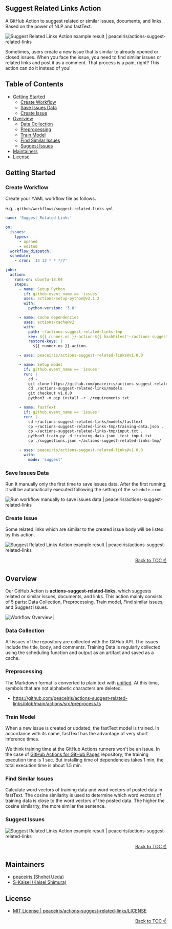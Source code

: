 ## Suggest Related Links Action

A GitHub Action to suggest related or similar issues, documents, and links. Based on the power of NLP and fastText.

![Suggest Related Links Action example result | peaceiris/actions-suggest-related-links](./images/example.jpg)

Sometimes, users create a new issue that is similar to already opened or closed issues. When you face the issue, you need to find similar issues or related links and post it as a comment. That process is a pain, right? This action can do it instead of you!



## Table of Contents

<!-- START doctoc generated TOC please keep comment here to allow auto update -->
<!-- DON'T EDIT THIS SECTION, INSTEAD RE-RUN doctoc TO UPDATE -->


- [Getting Started](#getting-started)
  - [Create Workflow](#create-workflow)
  - [Save Issues Data](#save-issues-data)
  - [Create Issue](#create-issue)
- [Overview](#overview)
  - [Data Collection](#data-collection)
  - [Preprocessing](#preprocessing)
  - [Train Model](#train-model)
  - [Find Similar Issues](#find-similar-issues)
  - [Suggest Issues](#suggest-issues)
- [Maintainers](#maintainers)
- [License](#license)

<!-- END doctoc generated TOC please keep comment here to allow auto update -->


## Getting Started

### Create Workflow

Create your YAML workflow file as follows.

e.g. `.github/workflows/suggest-related-links.yml`

```yaml
name: 'Suggest Related Links'

on:
  issues:
    types:
      - opened
      - edited
  workflow_dispatch:
  schedule:
    - cron: '13 13 * * */7'

jobs:
  action:
    runs-on: ubuntu-18.04
    steps:
      - name: Setup Python
        if: github.event_name == 'issues'
        uses: actions/setup-python@v2.1.2
        with:
          python-version: '3.8'

      - name: Cache dependencies
        uses: actions/cache@v2
        with:
          path: ~/actions-suggest-related-links-tmp
          key: ${{ runner.os }}-action-${{ hashFiles('~/actions-suggest-related-links-tmp/training-data.json') }}
          restore-keys: |
            ${{ runner.os }}-action-

      - uses: peaceiris/actions-suggest-related-links@v1.0.0

      - name: Setup model
        if: github.event_name == 'issues'
        run: |
          cd ~
          git clone https://github.com/peaceiris/actions-suggest-related-links.git
          cd ./actions-suggest-related-links/models
          git checkout v1.0.0
          python3 -m pip install -r ./requirements.txt

      - name: fastText
        if: github.event_name == 'issues'
        run: |
          cd ~/actions-suggest-related-links/models/fasttext
          cp ~/actions-suggest-related-links-tmp/training-data.json .
          cp ~/actions-suggest-related-links-tmp/input.txt .
          python3 train.py -d training-data.json -test input.txt
          cp ./suggestions.json ~/actions-suggest-related-links-tmp/

      - uses: peaceiris/actions-suggest-related-links@v1.0.0
        with:
          mode: 'suggest'
```

### Save Issues Data

Run It manually only the first time to save issues data.
After the first running, it will be automatically executed following the setting of the `schedule.cron`.

![Run workflow manually to save issues data | peaceiris/actions-suggest-related-links](./images/manually.jpg)

### Create Issue

Some related links which are similar to the created issue body will be listed by this action.

![Suggest Related Links Action example result | peaceiris/actions-suggest-related-links](./images/example.jpg)

<div align="right"><a href="#table-of-contents">Back to TOC ☝️</a></div>



## Overview

Our GitHub Action is **actions-suggest-related-links**,  which suggests related or similar issues, documents, and links.
This action mainly consists of 5 parts: Data Collection, Preprocessing, Train model, Find similar issues, and Suggest Issues.

![Workflow Overview | ](./images/flow.jpg)

### Data Collection

All issues of the repository are collected with the GitHub API.
The issues include the title, body, and comments.
Training Data is regularly collected using the scheduling function and output as an artifact and saved as a cache.

### Preprocessing

The Markdown format is converted to plain text with [unified].
At this time, symbols that are not alphabetic characters are deleted.

- https://github.com/peaceiris/actions-suggest-related-links/blob/main/actions/src/preprocess.ts

[unified]: https://unifiedjs.com/

### Train Model

When a new issue is created or updated, the fastText model is trained.
In accordance with its name, fastText has the advantage of very short inference times.

We think training time at the GitHub Actions runners won't be an issue.
In the case of [GitHub Actions for GitHub Pages] repository, the training execution time is 1 sec.
But installing time of dependencies takes 1 min, the total execution time is about 1.5 min.

[fastText]: https://fasttext.cc/
[GitHub Actions for GitHub Pages]: https://github.com/peaceiris/actions-gh-pages

### Find Similar Issues

Calculate word vectors of training data and word vectors of posted data in fastText.
The cosine similarity is used to determine which word vectors of training data is close to the word vectors of the posted data.
The higher the cosine similarity, the more similar the sentence.

### Suggest Issues

![Suggest Related Links Action example result | peaceiris/actions-suggest-related-links](./images/example.jpg)

<div align="right"><a href="#table-of-contents">Back to TOC ☝️</a></div>



## Maintainers

- [peaceiris (Shohei Ueda)](https://github.com/peaceiris)
- [S-Kaisei (Kaisei Shimura)](https://github.com/S-Kaisei)



## License

- [MIT License | peaceiris/actions-suggest-related-links/LICENSE](https://github.com/peaceiris/actions-suggest-related-links/blob/main/LICENSE)

<div align="right"><a href="#table-of-contents">Back to TOC ☝️</a></div>
